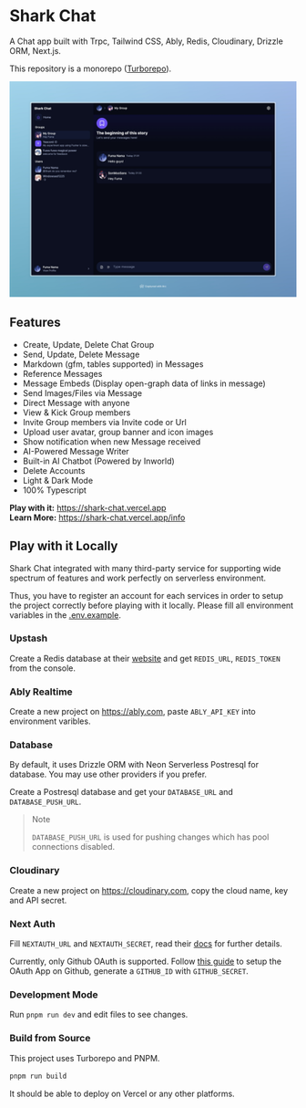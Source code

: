 # Shark Chat

A Chat app built with Trpc, Tailwind CSS, Ably, Redis, Cloudinary, Drizzle ORM, Next.js.

This repository is a monorepo ([Turborepo](https://turbo.build)).

![preview](./document/image.png)

## Features

- Create, Update, Delete Chat Group
- Send, Update, Delete Message
- Markdown (gfm, tables supported) in Messages
- Reference Messages
- Message Embeds (Display open-graph data of links in message)
- Send Images/Files via Message
- Direct Message with anyone
- View & Kick Group members
- Invite Group members via Invite code or Url
- Upload user avatar, group banner and icon images
- Show notification when new Message received
- AI-Powered Message Writer
- Built-in AI Chatbot (Powered by Inworld)
- Delete Accounts
- Light & Dark Mode
- 100% Typescript

**Play with it:** https://shark-chat.vercel.app
<br />
**Learn More:** https://shark-chat.vercel.app/info

## Play with it Locally

Shark Chat integrated with many third-party service for supporting wide spectrum of features and work perfectly on serverless environment.

Thus, you have to register an account for each services in order to setup the project correctly before playing with it locally.
Please fill all environment variables in the [.env.example](/.env.example).

### Upstash

Create a Redis database at their [website](https://upstash.com) and get `REDIS_URL`, `REDIS_TOKEN` from the console.

### Ably Realtime

Create a new project on https://ably.com, paste `ABLY_API_KEY` into environment varibles.

### Database

By default, it uses Drizzle ORM with Neon Serverless Postresql for database. You may use other providers if you prefer.

Create a Postresql database and get your `DATABASE_URL` and `DATABASE_PUSH_URL`.

> Note
>
> `DATABASE_PUSH_URL` is used for pushing changes which has pool connections disabled.

### Cloudinary

Create a new project on https://cloudinary.com, copy the cloud name, key and API secret.

### Next Auth

Fill `NEXTAUTH_URL` and `NEXTAUTH_SECRET`, read their [docs](https://next-auth.js.org/getting-started/example) for further details.

Currently, only Github OAuth is supported. Follow [this guide](https://docs.github.com/en/apps/oauth-apps/building-oauth-apps/authorizing-oauth-apps) to setup the OAuth App on Github, generate a `GITHUB_ID` with `GITHUB_SECRET`.

### Development Mode

Run `pnpm run dev` and edit files to see changes.

### Build from Source

This project uses Turborepo and PNPM.

```bash
pnpm run build
```

It should be able to deploy on Vercel or any other platforms.
